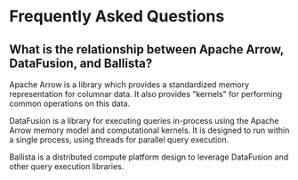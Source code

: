 # Frequently Asked Questions

## What is the relationship between Apache Arrow, DataFusion, and Ballista?

Apache Arrow is a library which provides a standardized memory representation for columnar data. It also provides
"kernels" for performing common operations on this data.

DataFusion is a library for executing queries in-process using the Apache Arrow memory 
model and computational kernels. It is designed to run within a single process, using threads 
for parallel query execution. 

Ballista is a distributed compute platform design to leverage DataFusion and other query
execution libraries.